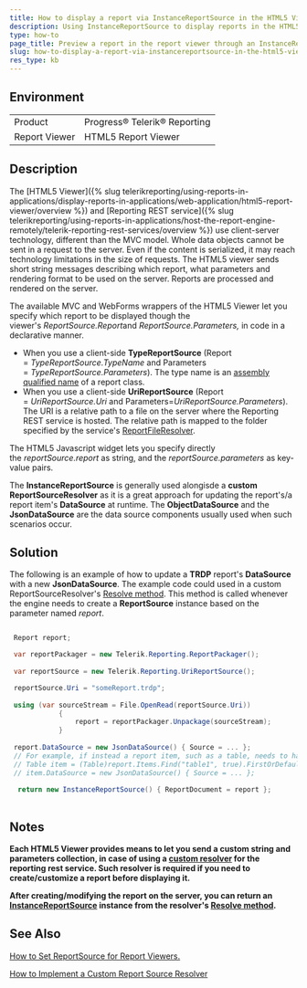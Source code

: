 ```yaml
---
title: How to display a report via InstanceReportSource in the HTML5 Viewer
description: Using InstanceReportSource to display reports in the HTML5 Viewer.
type: how-to
page_title: Preview a report in the report viewer through an InstanceReportSource
slug: how-to-display-a-report-via-instancereportsource-in-the-html5-viewer
res_type: kb
---
```


## Environment
<table>
	<tr>
		<td>Product</td>
		<td>Progress® Telerik® Reporting</td>
	</tr>
	<tr>
		<td>Report Viewer</td>
		<td>HTML5 Report Viewer</td>
	</tr>
</table>

## Description

The [HTML5 Viewer]({% slug telerikreporting/using-reports-in-applications/display-reports-in-applications/web-application/html5-report-viewer/overview %}) and [Reporting REST service]({% slug telerikreporting/using-reports-in-applications/host-the-report-engine-remotely/telerik-reporting-rest-services/overview %}) use client-server technology, different than the MVC model. Whole data objects cannot be sent in a request to the server. Even if the content is serialized, it may reach technology limitations in the size of requests. The HTML5 viewer sends short string  messages describing which report, what parameters and rendering format to be used on the server. Reports are processed and rendered on the server.  
  
 The available MVC and WebForms wrappers of the HTML5 Viewer let you specify which report to be displayed though the viewer's *ReportSource.Report*and *ReportSource.Parameters,* in code in a declarative manner.   

- When you use a client-side **TypeReportSource** (Report = *TypeReportSource.TypeName* and Parameters = *TypeReportSource.Parameters*). The type name is an [assembly qualified name](https://docs.microsoft.com/en-us/dotnet/api/system.type.assemblyqualifiedname) of a report class.
- When you use a client-side **UriReportSource** (Report = *UriReportSource.Uri* and Parameters=*UriReportSource.Parameters*). The URI is a relative path to a file on the server where the Reporting REST service is hosted. The relative  path is mapped to the folder specified by the service's [ReportFileResolver](../m-telerik-reporting-services-servicestack-reportfileresolver--ctor-1).

 The HTML5 Javascript widget lets you specify directly the *reportSource.report* as string, and the *reportSource.parameters* as key-value pairs.
 
 The **InstanceReportSource** is generally used alongisde a **custom ReportSourceResolver** as it is a great approach for updating the report's/a report item's **DataSource** at runtime. The **ObjectDataSource** and the **JsonDataSource** are the data source components usually used when such scenarios occur.
 
  
## Solution

The following is an example of how to update a **TRDP** report's **DataSource** with a new **JsonDataSource**. The example code could used in a custom ReportSourceResolver's [Resolve method](../m-telerik-reporting-services-ireportsourceresolver-resolve). This method is called whenever the engine needs to create a **ReportSource** instance based on the parameter named *report*.

```C#

 Report report;

 var reportPackager = new Telerik.Reporting.ReportPackager();
 
 var reportSource = new Telerik.Reporting.UriReportSource();

 reportSource.Uri = "someReport.trdp";
 
 using (var sourceStream = File.OpenRead(reportSource.Uri))
            {
                report = reportPackager.Unpackage(sourceStream);
            }
            
 report.DataSource = new JsonDataSource() { Source = ... };
 // For example, if instead a report item, such as a table, needs to have its DataSource updated
 // Table item = (Table)report.Items.Find("table1", true).FirstOrDefault();
 // item.DataSource = new JsonDataSource() { Source = ... };
 
  return new InstanceReportSource() { ReportDocument = report };
            
```

 
## Notes
 
**Each HTML5 Viewer provides means to let you send a custom string and parameters collection, in case of using a [custom resolver](../telerik-reporting-rest-service-report-resolver) for the reporting rest service. Such resolver is required if you need to create/customize a report before displaying it.**  

**After creating/modifying the report on the server, you can return an [InstanceReportSource](../t-telerik-reporting-instancereportsource) instance from the resolver's [Resolve method](../m-telerik-reporting-services-ireportsourceresolver-resolve).**  
  
## See Also  

[How to Set ReportSource for Report Viewers.](../report-sources-viewers)

[How to Implement a Custom Report Source Resolver](../telerik-reporting-rest-custom-report-resolver)

